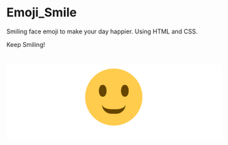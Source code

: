 # Emoji_Smile
Smiling face emoji to make your day happier. 
Using HTML and CSS.

Keep Smiling!
#
<img src="https://github.com/Divya-mariyam/Emoji_Smile/blob/master/smile.png">
